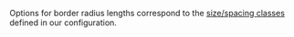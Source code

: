 Options for border radius lengths correspond to the [size/spacing classes](https://system.metamodern.design/sizing-spacing) defined in our configuration.
